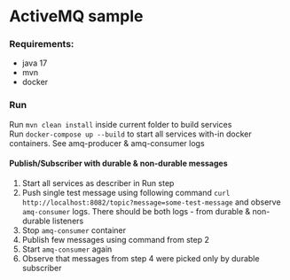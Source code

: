 # ActiveMQ sample

### Requirements:
- java 17
- mvn
- docker

### Run

Run `mvn clean install` inside current folder to build services
<br />
Run `docker-compose up --build` to start all services with-in docker containers. See amq-producer & amq-consumer logs


#### Publish/Subscriber with durable & non-durable messages

1. Start all services as describer in Run step
2. Push single test message using following command `curl http://localhost:8082/topic?message=some-test-message` and observe `amq-consumer` logs.
    There should be both logs - from durable & non-durable listeners
3. Stop `amq-consumer` container
4. Publish few messages using command from step 2
5. Start `amq-consumer` again
6. Observe that messages from step 4 were picked only by durable subscriber


